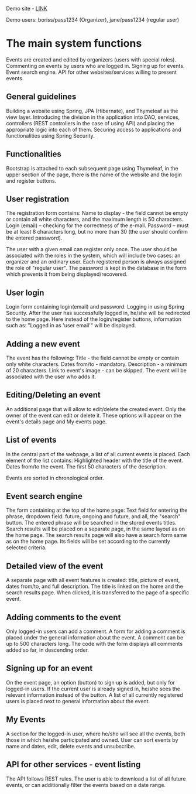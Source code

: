 
Demo site - [LINK](http://185.167.96.37:8080/index)

Demo users: boriss/pass1234 (Organizer), jane/pass1234 (regular user)

# The main system functions

Events are created and edited by organizers (users with special roles).
Commenting on events by users who are logged in.
Signing up for events.
Event search engine.
API for other websites/services willing to present events.

## General guidelines

Building a website using Spring, JPA (Hibernate), and Thymeleaf as the view layer. Introducing the division in the 
application into DAO, services, controllers (REST controllers in the case of using API) and placing the appropriate logic 
into each of them. Securing access to applications and functionalities using Spring Security.

## Functionalities

Bootstrap is attached to each subsequent page using Thymeleaf, in the upper section of the page, there is the name of the 
website and the login and register buttons.

## User registration

The registration form contains:
Name to display - the field cannot be empty or contain all white characters, and the maximum length is 50 characters. 
Login (email) – checking for the correctness of the e-mail.
Password – must be at least 8 characters long, but no more than 30 (the user should confirm the entered password).

The user with a given email can register only once. 
The user should be associated with the roles in the system, which will include two cases: an organizer and an ordinary user. 
Each registered person is always assigned the role of "regular user". The password is kept in the database in the form which 
prevents it from being displayed/recovered.

## User login

Login form containing login(email) and password. Logging in using Spring Security. 
After the user has successfully logged in, he/she will be redirected to the home page. Here instead of the login/register
buttons, information such as: "Logged in as 'user email'" will be displayed.

## Adding a new event

The event has the following:
Title - the field cannot be empty or contain only white characters.
Dates from/to - mandatory.
Description - a minimum of 20 characters.
Link to event's image - can be skipped.
The event will be associated with the user who adds it.

## Editing/Deleting an event

An additional page that will allow to edit/delete the created event.
Only the owner of the event can edit or delete it.
These options will appear on the event's details page and My events page.

## List of events

In the central part of the webpage, a list of all current events is placed. 
Each element of the list contains:
Highlighted header with the title of the event.
Dates from/to the event.
The first 50 characters of the description.

Events are sorted in chronological order.

## Event search engine

The form containing at the top of the home page:
Text field for entering the phrase, dropdown field: future, ongoing and future, and all, the "search" button.
The entered phrase will be searched in the stored events titles.
Search results will be placed on a separate page, in the same layout as on the home page.
The search results page will also have a search form same as on the home page. Its fields will be set according to the currently selected criteria.

## Detailed view of the event

A separate page with all event features is created: title, picture of event, dates from/to, and full description.
The title is linked on the home and the search results page. When clicked, it is transferred to the page of a specific event.

## Adding comments to the event

Only logged-in users can add a comment.
A form for adding a comment is placed under the general information about the event.
A comment can be up to 500 characters long.
The code with the form displays all comments added so far, in descending order.

## Signing up for an event

On the event page, an option (button) to sign up is added, but only for logged-in users.
If the current user is already signed in, he/she sees the relevant information instead of the button. 
A list of all currently registered users is placed next to general information about the event.

## My Events

A section for the logged-in user, where he/she will see all the events, both those in which he/she participated and owned.
User can sort events by name and dates, edit, delete events and unsubscribe.

## API for other services - event listing

The API follows REST rules.
The user is able to download a list of all future events, or can additionally filter the events based on a date range.
